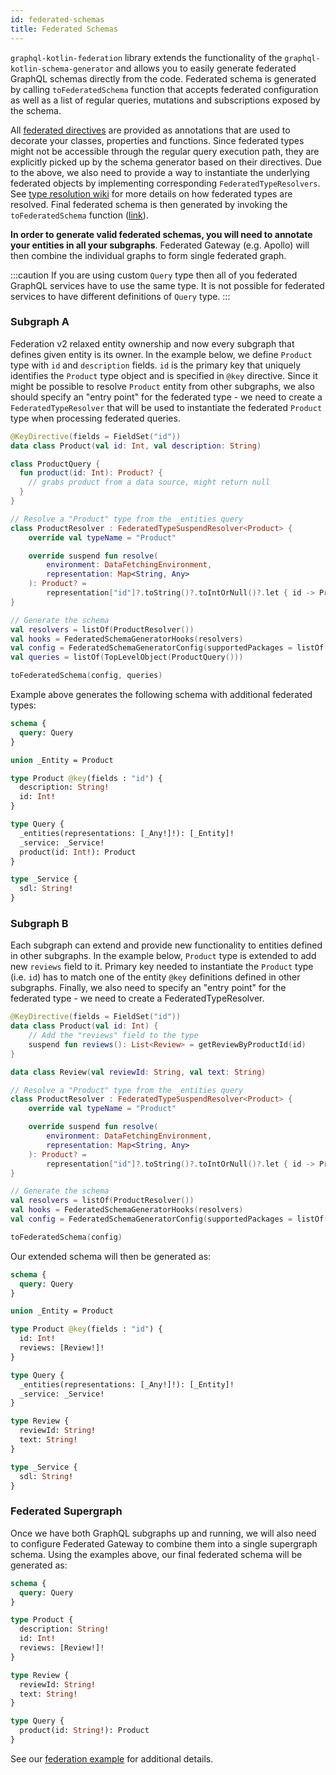 ```yaml
---
id: federated-schemas
title: Federated Schemas
---
```

`graphql-kotlin-federation` library extends the functionality of the `graphql-kotlin-schema-generator` and allows you to
easily generate federated GraphQL schemas directly from the code. Federated schema is generated by calling
`toFederatedSchema` function that accepts federated configuration as well as a list of regular queries, mutations and
subscriptions exposed by the schema.

All [federated directives](federated-directives) are provided as annotations that are used to decorate your classes,
properties and functions. Since federated types might not be accessible through the regular query execution path, they
are explicitly picked up by the schema generator based on their directives. Due to the above, we also need to provide
a way to instantiate the underlying federated objects by implementing corresponding `FederatedTypeResolvers`. See
[type resolution wiki](type-resolution) for more details on how federated types are resolved. Final federated schema
is then generated by invoking the `toFederatedSchema` function
([link](https://github.com/ExpediaGroup/graphql-kotlin/blob/master/generator/graphql-kotlin-federation/src/main/kotlin/com/expediagroup/graphql/generator/federation/toFederatedSchema.kt#L34)).

**In order to generate valid federated schemas, you will need to annotate your entities in all your subgraphs**.
Federated Gateway (e.g. Apollo) will then combine the individual graphs to form single federated graph.

:::caution
If you are using custom `Query` type then all of you federated GraphQL services have to use the same type. It is
not possible for federated services to have different definitions of `Query` type.
:::

### Subgraph A

Federation v2 relaxed entity ownership and now every subgraph that defines given entity is its owner. In the example
below, we define `Product` type with `id` and `description` fields. `id` is the primary key that uniquely
identifies the `Product` type object and is specified in `@key` directive. Since it might be possible to resolve
`Product` entity from other subgraphs, we also should specify an "entry point" for the federated type - we need to
create a `FederatedTypeResolver` that will be used to instantiate the federated `Product` type when processing federated
queries.

```kotlin
@KeyDirective(fields = FieldSet("id"))
data class Product(val id: Int, val description: String)

class ProductQuery {
  fun product(id: Int): Product? {
    // grabs product from a data source, might return null
  }
}

// Resolve a "Product" type from the _entities query
class ProductResolver : FederatedTypeSuspendResolver<Product> {
    override val typeName = "Product"

    override suspend fun resolve(
        environment: DataFetchingEnvironment,
        representation: Map<String, Any>
    ): Product? =
        representation["id"]?.toString()?.toIntOrNull()?.let { id -> Product(id) }
}

// Generate the schema
val resolvers = listOf(ProductResolver())
val hooks = FederatedSchemaGeneratorHooks(resolvers)
val config = FederatedSchemaGeneratorConfig(supportedPackages = listOf("org.example"), hooks = hooks)
val queries = listOf(TopLevelObject(ProductQuery()))

toFederatedSchema(config, queries)
```

Example above generates the following schema with additional federated types:

```graphql
schema {
  query: Query
}

union _Entity = Product

type Product @key(fields : "id") {
  description: String!
  id: Int!
}

type Query {
  _entities(representations: [_Any!]!): [_Entity]!
  _service: _Service!
  product(id: Int!): Product
}

type _Service {
  sdl: String!
}
```

### Subgraph B

Each subgraph can extend and provide new functionality to entities defined in other subgraphs. In the example below,
`Product` type is extended to add new `reviews` field to it. Primary key needed to instantiate the `Product` type (i.e. `id`)
has to match one of the entity `@key` definitions defined in other subgraphs. Finally, we also need to specify an "entry point"
for the federated type - we need to create a FederatedTypeResolver.

```kotlin
@KeyDirective(fields = FieldSet("id"))
data class Product(val id: Int) {
    // Add the "reviews" field to the type
    suspend fun reviews(): List<Review> = getReviewByProductId(id)
}

data class Review(val reviewId: String, val text: String)

// Resolve a "Product" type from the _entities query
class ProductResolver : FederatedTypeSuspendResolver<Product> {
    override val typeName = "Product"

    override suspend fun resolve(
        environment: DataFetchingEnvironment,
        representation: Map<String, Any>
    ): Product? =
        representation["id"]?.toString()?.toIntOrNull()?.let { id -> Product(id) }
}

// Generate the schema
val resolvers = listOf(ProductResolver())
val hooks = FederatedSchemaGeneratorHooks(resolvers)
val config = FederatedSchemaGeneratorConfig(supportedPackages = listOf("org.example"), hooks = hooks)

toFederatedSchema(config)
```

Our extended schema will then be generated as:

```graphql
schema {
  query: Query
}

union _Entity = Product

type Product @key(fields : "id") {
  id: Int!
  reviews: [Review!]!
}

type Query {
  _entities(representations: [_Any!]!): [_Entity]!
  _service: _Service!
}

type Review {
  reviewId: String!
  text: String!
}

type _Service {
  sdl: String!
}
```

### Federated Supergraph

Once we have both GraphQL subgraphs up and running, we will also need to configure Federated Gateway
to combine them into a single supergraph schema. Using the examples above, our final federated schema will be generated as:

```graphql
schema {
  query: Query
}

type Product {
  description: String!
  id: Int!
  reviews: [Review!]!
}

type Review {
  reviewId: String!
  text: String!
}

type Query {
  product(id: String!): Product
}
```

See our [federation example](https://github.com/ExpediaGroup/graphql-kotlin/tree/master/examples/federation) for additional details.
